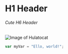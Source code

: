 # H1 Header
###### Cute H6 Header

![Image of Hulatocat](https://octodex.github.com/images/hula_loop_octodex03.gif)

``` javascript
var myVar = "Ello, world!";
```
